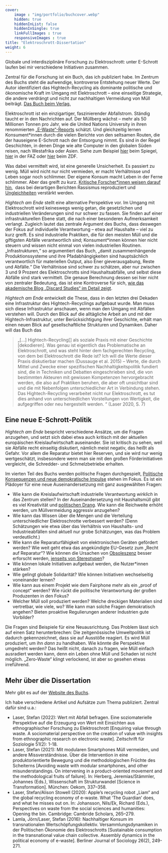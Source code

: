 ```yaml
---
cover:
    image : "img/portfolio/buchcover.webp"
    hidden: true
    hiddenInList: false
    hiddenInSingle: true
    linkFullImages : true
    responsiveImages : true
title: "Elektroschrott-Dissertation"
weight: 6
---
```


Globale und interdisziplinäre Forschung zu Elektroschrott: unter E-Schrott laufen bei mir verschiedene Initiativen zusammen.
<!--more-->
Zentral für die Forschung ist ein Buch, das ich publiziert habe.
Im Zentrum des Buchs steht die aufwendige, kontroverse Entstehung neuer Werte. Der Autor identifiziert das Hightech-Recycling als dominante politische und ökonomische Kraft im Umgang mit Elektroschrott – eine einseitige Strategie, die andere verdrängt und nicht zur nachhaltigen Vermeidung von Müll beiträgt.
[Das Buch beim Verlag.](https://link.springer.com/book/10.1007/978-3-658-30295-5?utm_campaign=sl-buybox_bookPage_print&utm_medium=referral&utm_source=springerlink#otherversion=9783658302948)

Elektroschrott ist ein einzigartiger, faszinierender Abfallstrom. Ständig taucht er in den Nachrichten auf. Der Müllberg wächst – mehr als 50 Millionen Tonnen pro Jahr, wie die United Nations University in ihren renommierten [„E-Waste“-Reports](https://unu.edu/keyword/e-waste) schätzt. Und gleichzeitig lernen Konsument*innen durch die vielen Berichte von den seltsamen Routen, die der hauseigene E-Schrott nach der Entsorgung nimmt. Es sind in der Regel Geschichten, in denen Dinge wie alte Computer in den globalen Süden reisen, nach Westafrika oder Asien. Siehe zum Beispiel [hier](https://www.spiegel.de/wirtschaft/elektroschrott-in-afrika-recyclingmethoden-schaden-a-1085773.html) beim Spiegel, [hier](http://www.faz.net/1.6610) in der FAZ oder [hier](https://www.zdf.de/dokumentation/zdfinfo-doku/gefaehrlicher-elektroschrott-endstation-afrika-102.html) beim ZDF.

Was dabei vermittelt wird, ist eine generelle Unsicherheit. Es passiert zu wenig. Müll wird nicht nur nicht vermieden, er macht Verhältnisse und Leben sogar noch schlimmer. Der eigene Konsum macht Leben in der Ferne schlimmer. Aber das greift zu kurz. [Kritische Forscher*innen weisen darauf hin](https://www.smart.uio.no/blog/welcome-to-sodom.html),  dass bei derartigen Berichten Rassismus reproduziert und [Ungleichheiten](https://www.mattersburgerkreis.at/site/de/shop/jepeinzelheftedigital/shop.item/1925.html) verstärkt werden.

_Hightech am Ende_ stellt eine alternative Perspektive vor. Im Umgang mit Elektroschrott wird keineswegs wenig getan, die gesetzlichen und industriellen Veränderungen sind nur schwer zu fassen. Sie finden auf einer infrastrukturellen Ebene statt, die nach einer besonderen Aufmerksamkeit verlangt. Zugleich lautet das zentrale Argument des Buchs, dass deswegen der Fokus auf individuelle Verantwortung – etwa auf Haushalte – viel zu kurz greift. Es sind industrielle Praktiken, die für den meisten Müll und die giftigsten Abfälle verantwortlich sind; Konsument*innen können hier nicht steuern und wissen nicht einmal von vielen industriellen Routinen. „Infrastrukturen,“ so argumentiert das Buch, „damit zusammenhängende Produktionssysteme und ihre Pfadabhängigkeiten sind hauptsächlich verantwortlich für materiellen Output, also Ener gieverausgabung, Reste und Abfälle.“ Die Verhältnisse sind schwer zu schätzen, aber nur zwischen 3 und 9 Prozent des Elektroschrotts sind Haushaltsabfälle, und selbst diese Abfälle sind stark vermittelt. Die genaue Berechnung dessen sei hier nicht von zentraler Bedeutung, das ist eine Kontroverse für sich, [wie das akademische Blog „Discard Studies“ im Detail zeigt](https://discardstudies.com/2016/03/02/municipal-versus-industrial-waste-a-3-97-ratio-or-something-else-entirely/).

_Hightech am Ende_ entwickelt die These, dass in den letzten drei Dekaden eine Infrastruktur des Hightech-Recyclings aufgebaut wurde. Man muss sich diese Infrastruktur anschauen, wenn man den Umgang mit Abfällen verstehen will. Durch den Blick auf die alltägliche Arbeit an und mit der Hightech-Infrastruktur, unter Berücksichtigung ihrer Geschichte, erhält man einen neuen Blick auf gesellschaftliche Strukturen und Dynamiken. Daher will das Buch das

> „\[…\] Hightech-Recycling\[\] als soziale Praxis mit einer Geschichte \[dekodieren\]. Was genau ist eigentlich das Problematische an Elektroschrott, und was steht hinter dem fachgerechten Recycling, von dem bei Elektroschrott die Rede ist? Ich will die Werte dieser Praxis diskutierbar machen (Dussauge et al. 2015) – Werte, die durch Mittel und Zwecke einer spezifischen Nachhaltigkeitspolitik fundiert sind, die in Techniken und Debatten eingeschrieben sind, die von bestimmten Akteuren mit gewissen Kompetenzen hervorgebracht werden, die also auf Praktiken beruhen, die aber oft unsichtbar sind und die mit Nebenfolgen unterschiedlicher Art in Verbindung stehen. Das Hightech-Recycling verarbeitet nicht nur Elektroschrott, es tut dies anhand von unterschiedlichen Vorstellungen von Wertigkeit, die aufgegriffen oder neu hergestellt werden. “ (Laser 2020, S. 7)

## Eine neue E-Schrott-Politik

_Hightech am Ende_ bespricht verschiedene Ansätze, um die Fragen anzugehen, und setzt sich dabei etwa auch kritisch mit der aktuellen europäischen Kreislaufwirtschaft auseinander. Sie ist kritisch zu sehen, weil sie Abfälle recht einseitig diskutiert, nämlich meist negativ, das heißt als Gefahr. Vor allem die Reparatur bietet hier Reserven, und sie wird nur wenig wertgeschätzt, insbesondere wenn man sie mit den großen Förderinitiativen vergleicht, die Schredder- und Schmelzbetriebe erhalten.

Im vierten Teil des Buchs werden politische Fragen durchgespielt, [Politische Konsequenzen und neue demokratische Impulse](https://link.springer.com/chapter/10.1007/978-3-658-30295-5_13) stehen im Fokus. Es ist ein Plädoyer für eine neue Auseinandersetzung mit ganz ausgewählten Fragen:

* Wie kann die Kreislaufwirtschaft industrielle Verantwortung _wirklich_ in das Zentrum stellen? In der Auseinandersetzung mit Haushaltsmüll gibt es viel Kreativität und [politischen Drang](https://eeb.org/library/explained-europes-new-waste-prevention-and-reuse-laws/). Wie kann die Reichweite erhöht werden, um Müllvermeidung aggressiv anzugehen?
* Wie kann das Wissen über die Mengen und die Verteilung unterschiedlicher Elektroschrotte verbessert werden? (Denn Schätzungen wie etwa über das Verhältnis von Haushalts- und Industrieabfällen sind aktuell nur grobe Schätzungen, was das Problem verdeutlicht.)
* Wie kann die Reparaturfähigkeit von elektronischen Geräten gefördert werden? Wie weit geht etwa das angekündigte EU-Gesetz zum „Recht auf Reparatur“? Wie können die Ursachen von [Obsoleszenz](https://challengeobsolescence.info/) besser erforscht werden, [jenseits von Stereotypen](https://www.degruyter.com/view/book/9783839438602/10.14361/9783839438602-002.xml)?
* Wie können lokale Initiativen aufgebaut werden, die Nutzer*innen stärken?
* Wie gelingt globale Solidarität? Wie können Initiativen wechselseitig voneinander lernen?
* Wie kann aus einem Projekt wie dem Fairphone mehr als ein „proof of concept“ werden? Wie rückt die politische Verantwortung der großen Produzenten in den Fokus?
* Welcher Müll soll produziert werden? Welche dreckigen Materialien sind vertretbar, wie viele, wo? Wie kann man solche Fragen demokratisch angehen? Bieten proaktive Regulierungen anderer Industrien gute Vorbilder?

Die Fragen sind Beispiele für eine Neuausrichtung. Das Problem lässt sich auf einen Satz herunterbrechen: Die zeitgenössische Umweltpolitik ist dadurch gekennzeichnet, dass sie auf Ausstöße reagiert. Es wird Müll produziert, um ihn _dann_ zu handhaben. Wie könnte die Perspektive umgedreht werden? Das heißt nicht, danach zu fragen, wie Müll einfach ausradiert werden kann, denn ein Leben ohne Müll und Schaden ist nicht möglich. „Zero-Waste“ klingt verlockend, ist aber so gesehen etwas irreführend.

## Mehr über die Dissertation

Mehr gibt es auf der [Website des Buchs](https://hightech-am-ende.de/en).

Ich habe verschiedene Artikel und Aufsätze zum Thema publiziert. Zentral dafür sind u.a.:
- Laser, Stefan (2022): Wert mit Abfall befragen. Eine soziomaterielle Perspektive auf die Erzeugung von Wert mit Einsichten aus ethnographischer Forschung zu Elektroschrott \[Enquiring value through waste. A sociomaterial perspective on the creation of value with insights from ethnographic research on electronic waste\]. Zeitschrift für Soziologie 51(2): 1-18.
- Laser, Stefan (2021): Mit modularen Smartphones Müll vermeiden, und andere Missverständnisse. Über die Intervention in eine produktorientierte Bewegung und die methodologischen Früchte des Scheiterns \[Avoiding waste with modular smartphones, and other misunderstandings. On intervening in a product-oriented movement and the methodological fruits of failure\]. In: Herberg, Jeremias/Stämmler, Johannes (Eds.), Wissenschaft im Strukturwandel \[Science in Transformation\]. München: Oekom, 337–358.
- Laser, Stefan/Alison Stowell (2020): Apple’s recycling robot „Liam“ and the global recycling economy of e-waste. What ‘The Guardian’ does, and what he misses out on. In: Johansson, Nils/Ek, Richard (Eds.), Perspectives on waste from the social sciences and humanities: Opening the bin. Cambridge: Cambride Scholars, 265–279.
- Lamla, Jörn/Laser, Stefan (2016): Nachhaltiger Konsum im transnationalen Wertschöpfungskollektiv. Versammlungsdynamiken in der Politischen Ökonomie des Elektroschrotts \[Sustainable consumption in the transnational value chain collective. Assembly dynamics in the political economy of e-waste\]. Berliner Journal of Sociology 26(2), 249-271.
